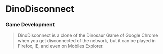 # DinoDisconnect

### Game Development



> DinoDisconnect is a clone of the Dinosaur Game of Google Chrome when you get disconnected of the network, but it can be played in Firefox, IE, and even on Mobiles Explorer.



> 
